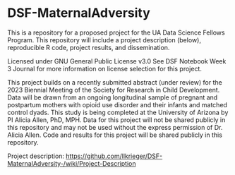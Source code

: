 # DSF-MaternalAdversity
This is a repository for a proposed project for the UA Data Science Fellows Program. This repository will include a project description (below), reproducible R code, project results, and dissemination.


Licensed under GNU General Public License v3.0
  See DSF Notebook Week 3 Journal for more information on license selection for this project.
 


This project builds on a recently submitted abstract (under review) for the 2023 Biennial Meeting of the Society for Research in Child Development. Data will be drawn from an ongoing longitudinal sample of pregnant and postpartum mothers with opioid use disorder and their infants and matched control dyads. This study is being completed at the University of Arizona by PI Alicia Allen, PhD, MPH. Data for this project will not be shared publicly in this repository and may not be used without the express permission of Dr. Alicia Allen. Code and results for this project will be shared publicly in this repository.

Project description: https://github.com/llkrieger/DSF-MaternalAdversity-/wiki/Project-Description 

